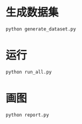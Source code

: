 
# 生成数据集
```bash
python generate_dataset.py
```

# 运行
```bash
python run_all.py
```

# 画图
```bash
python report.py
```
